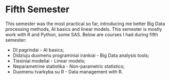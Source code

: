 # Fifth Semester
This semester was the most practical so far, introducing me better Big Data processing methods, AI basics and linear models. This semester is mostly work with R and Python, some SAS. Below are courses I had during fifth semester:
* DI pagrindai - AI basics;
* Didziuju duomenu programiniai irankiai - Big Data analysis tools;
* Tiesiniai modeliai - Linear models;
* Neparametrine statistika - Non-parametric statistics;
* Duomenu tvarkyba su R - Data management with R.
